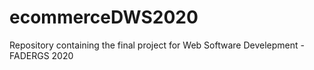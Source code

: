 # ecommerceDWS2020
Repository containing the final project for Web Software Develepment - FADERGS 2020
